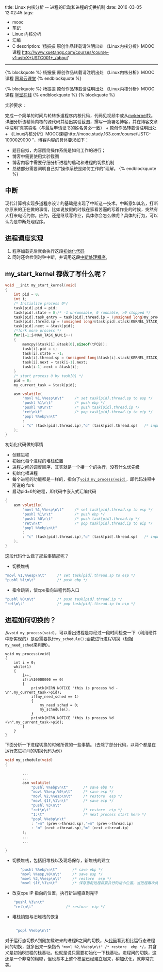 title: Linux 内核分析 -- 进程的启动和进程的切换机制
date: 2016-03-05 12:02:45
tags:
- mooc 
- 笔记
- Linux 内核分析
- 汇编
- C
description: '杨振振  原创作品转载请注明出处  《Linux内核分析》MOOC课程 http://www.xuetangx.com/courses/course-v1:ustcX+USTC001+_/about'
---

{% blockquote %}
杨振振  原创作品转载请注明出处  《Linux内核分析》MOOC课程 [网易云课堂](http://mooc.study.163.com/course/USTC-1000029000)
{% endblockquote %}

{% blockquote %}
杨振振  原创作品转载请注明出处  《Linux内核分析》MOOC课程  [学堂在线](http://www.xuetangx.com/courses/course-v1:ustcX+USTC001+_/about)
{% endblockquote %}
{% blockquote %}

实验要求：

完成一个简单的时间片轮转多道程序内核代码，代码见视频中或从[mykernel](https://github.com/mengning/mykernel)找。
详细分析该精简内核的源代码并给出实验截图，撰写一篇署名博客，并在博客文章中注明“真实姓名（与最后申请证书的姓名务必一致） + 原创作品转载请注明出处 + 《Linux内核分析》MOOC课程http://mooc.study.163.com/course/USTC-1000029000 ”，博客内容的具体要求如下：

- 题目自拟，内容围绕操作系统是如何工作的进行；
- 博客中需要使用实验截图
- 博客内容中需要仔细分析进程的启动和进程的切换机制
- 总结部分需要阐明自己对“操作系统是如何工作的”理解。
{% endblockquote %}


## 中断
现代计算机实现多道程序设计的基础是出现了中断这一技术。中断意如其名，打断你原来的正在做的事情，比如说放假的时候在家看苦逼的写着作业的时候，突然有人打来电话约你。应约，还是继续写作业，具体你会怎么做呢？具体的行为，可以认为是中断处理程序。

## 进程调度实现

1. 程序加载完后就会执行这段[初始化代码](https://github.com/mengning/mykernel/blob/master/mymain.c#L25-L57) 
2. 同时还会检测时钟中断，并调用这段[中断处理程序](https://github.com/mengning/mykernel/blob/master/myinterrupt.c#L27-L38)， 


## my_start_kernel 都做了写什么呢？

```c
void __init my_start_kernel(void)
{
    int pid = 0;
    int i;
    /* Initialize process 0*/
    task[pid].pid = pid;
    task[pid].state = 0;/* -1 unrunnable, 0 runnable, >0 stopped */
    task[pid].task_entry = task[pid].thread.ip = (unsigned long)my_process;
    task[pid].thread.sp = (unsigned long)&task[pid].stack[KERNEL_STACK_SIZE-1];
    task[pid].next = &task[pid];
    /*fork more process */
    for(i=1;i<MAX_TASK_NUM;i++)
    {
        memcpy(&task[i],&task[0],sizeof(tPCB));
        task[i].pid = i;
        task[i].state = -1;
        task[i].thread.sp = (unsigned long)&task[i].stack[KERNEL_STACK_SIZE-1];
        task[i].next = task[i-1].next;
        task[i-1].next = &task[i];
    }
    /* start process 0 by task[0] */
    pid = 0;
    my_current_task = &task[pid];

    asm volatile(
        "movl %1,%%esp\n\t"     /* set task[pid].thread.sp to esp */
        "pushl %1\n\t"          /* push ebp */
        "pushl %0\n\t"          /* push task[pid].thread.ip */
        "ret\n\t"               /* pop task[pid].thread.ip to eip */
        "popl %%ebp\n\t"
        : 
        : "c" (task[pid].thread.ip),"d" (task[pid].thread.sp)   /* input c or d mean %ecx/%edx*/
    );
} 
```


初始化代码做的事情

 - 创建进程 
 - 初始化每个进程的堆栈位置
 - 进程之间的调度顺序，其实就是一个接一个的执行，没有什么优先级
 - 初始化根进程
 - 每个进程的功能都是一样的，指向了[`void my_process(void)`](https://github.com/mengning/mykernel/blob/master/mymain.c#L58-L75)，即代码注释中所说的 fork
 - 启动pid=0的进程，即代码中嵌入式汇编代码

```c
{
    asm volatile(
        "movl %1,%%esp\n\t"     /* set task[pid].thread.sp to esp */
        "pushl %1\n\t"          /* push ebp */
        "pushl %0\n\t"          /* push task[pid].thread.ip */
        "ret\n\t"               /* pop task[pid].thread.ip to eip */
        "popl %%ebp\n\t"
        : 
        : "c" (task[pid].thread.ip),"d" (task[pid].thread.sp)   /* input c or d mean %ecx/%edx*/
    );
}
```


这段代码什么做了那些事情那呢？

- 切换堆栈

 ```c 
 "movl %1,%%esp\n\t"     /* set task[pid].thread.sp to esp */
 "pushl %1\n\t"          /* push ebp */
 ```

- 指令跳转，使cpu指向进程代码入口

 ```c
 "pushl %0\n\t"          /* push task[pid].thread.ip */
 "ret\n\t"               /* pop task[pid].thread.ip to eip */
 ```

## 进程如何切换的？

从`void my_process(void)`，可以看出进程是每经过一段时间检查一下（利用硬件中断实现的）是否需要执行`my_schedule();`函数进行进程切换（根据`my_need_sched`来判断）。

```
void my_process(void)
{
    int i = 0;
    while(1)
    {
        i++;
        if(i%10000000 == 0)
        {
            printk(KERN_NOTICE "this is process %d -\n",my_current_task->pid);
            if(my_need_sched == 1)
            {
                my_need_sched = 0;
                my_schedule();
            }
            printk(KERN_NOTICE "this is process %d +\n",my_current_task->pid);
        }     
    }
}
```

下面分析一下进程切换的时候所做的一些事情。（去除了部分代码，以两个都是在运行态进程间的切换代码为例）




```c
void my_schedule(void)
{
  
        ...
        ...
        asm volatile(   
            "pushl %%ebp\n\t"       /* save ebp */
            "movl %%esp,%0\n\t"     /* save esp */
            "movl %2,%%esp\n\t"     /* restore  esp */
            "movl $1f,%1\n\t"       /* save eip */  
            "pushl %3\n\t" 
            "ret\n\t"               /* restore  eip */
            "1:\t"                  /* next process start here */
            "popl %%ebp\n\t"
            : "=m" (prev->thread.sp),"=m" (prev->thread.ip)
            : "m" (next->thread.sp),"m" (next->thread.ip)
        );
        ...
        ...

}
```


- 切换堆栈，包括旧堆栈以及现场保存，新堆栈的建立
 ```c
        "pushl %%ebp\n\t"       /* save ebp */
        "movl %%esp,%0\n\t"     /* save esp */
        "movl %2,%%esp\n\t"     /* restore  esp */
        "movl $1f,%1\n\t"       /* 保存当前进程将要执行的指令位置，当进程再次调度到这个进程的时候可以接着上次执行继续执行 */  
 ```
- 改变cpu IP 指向的位置，执行新进程直到完毕
 ```c 
     "pushl %3\n\t" 
     "ret\n\t"               /* restore  eip */
 ```
- 堆栈销毁与旧堆栈的恢复
 ```c
    
      "popl %%ebp\n\t"
 ```


对于运行态切换A到刚加载进来的进程B之间的切换，从[代码](https://github.com/mengning/mykernel/blob/master/myinterrupt.c#L78-L88)看到相比运行态进程间的切换，就多出来一条指令
`"movl %2,%%ebp\n\t" /* restore  ebp */`，其含义是初始B进程的栈基址。也就是说只需要初始化一下栈基址。进程间的切换，这还是一个非常的粗糙，但也基本上整个模型已经建立起来，稍加优化，就非常完美。